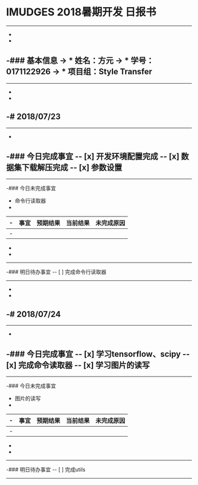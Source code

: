 # IMUDGES 2018暑期开发 日报书
--------
-
-
-### 基本信息
-> * 姓名：方元
-> * 学号：0171122926
-> * 项目组：Style Transfer
-
--------
-
-
-# 2018/07/23
-
--------
-
-### 今日完成事宜
-- [x]  开发环境配置完成
-- [x]  数据集下载解压完成
-- [x]  参数设置
-
------
-### 今日未完成事宜
-    命令行读取器
-
-| 事宜     |预期结果| 当前结果  | 未完成原因   | 
-| --------   | -----:  | -----:  | :----:  |
-|    |   |   |   |
-
-
-------
-### 明日待办事宜
-- [ ] 完成命令行读取器

--------
-

-
-# 2018/07/24
-
--------
-
-### 今日完成事宜
-- [x]  学习tensorflow、scipy
-- [x]  完成命令读取器
-- [x]  学习图片的读写
-
------
-### 今日未完成事宜
-    图片的读写
-
-| 事宜     |预期结果| 当前结果  | 未完成原因   | 
-| --------   | -----:  | -----:  | :----:  |
-|    |   |   |   |
-
-
-------
-### 明日待办事宜
-- [ ] 完成utils

--------
